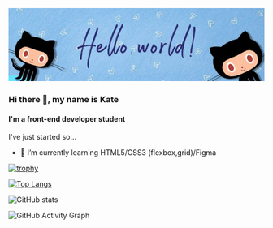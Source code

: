 ![Hi there 👋, my name is Kate](https://github.com/eviars/eviars/blob/main/banner.jpg)

### Hi there 👋, my name is Kate
#### I'm a front-end developer student

I've just started so...

- 🌱 I’m currently learning HTML5/CSS3 (flexbox,grid)/Figma

[![trophy](https://github-profile-trophy.vercel.app/?username=eviars)](https://github.com/ryo-ma/github-profile-trophy)

[![Top Langs](https://github-readme-stats.vercel.app/api/top-langs/?username=eviars)](https://github.com/anuraghazra/github-readme-stats)

![GitHub stats](https://github-readme-stats.vercel.app/api?username=eviars&show_icons=true)  

![GitHub Activity Graph](https://activity-graph.herokuapp.com/graph?username=eviars)  

